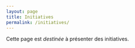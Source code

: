 ```yaml
---
layout: page
title: Initiatives
permalink: /initiatives/
---
```


Cette page est *destinée* à présenter des initiatives.
